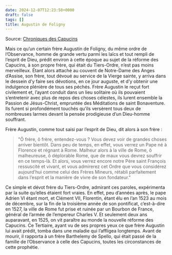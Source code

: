 ```yaml
---
date: 2024-12-07T12:23:58+0000
draft: false
tags: []
title: Augustin de Foligny
---
```




Source: [Chroniques des Capucins](https://www.google.fr/books/edition/Les_annales_des_fr%C3%A8res_mineurs_capucins/uywyN7uqW0gC?hl=fr&gbpv=1&pg=PA41&printsec=frontcover)

Mais ce qu’un certain frère Augustin de Foligny, du même ordre de l’Observance, homme de grande vertu parmi les laïcs et tout rempli de l’esprit de Dieu, prédit environ à cette époque au sujet de la réforme des Capucins, à son propre frère, qui était du Tiers-Ordre, n’est pas moins merveilleux. Étant alors attaché au couvent de Notre-Dame des Anges d’Assise, son frère, tout dévoué au service de la Vierge sainte, y arriva dans le dessein d’y faire ses dévotions, en ce jour auguste, et d’y obtenir une indulgence plénière de tous ses péchés. Frère Augustin le reçut fort civilement et, l’ayant conduit dans un lieu solitaire où ils pouvaient s’entretenir avec plus de repos des choses célestes, ils lurent ensemble la Passion de Jésus-Christ, empruntée des Méditations de saint Bonaventure. Ils furent si profondément touchés qu’ils versèrent tous deux de nombreuses larmes devant la pensée prodigieuse d’un Dieu-homme souffrant.

Frère Augustin, comme tout saisi par l’esprit de Dieu, dit alors à son frère : 

> "Ô frère, ô frère, entendez-vous ? Vous devez voir de grandes choses arriver bientôt. Dans peu de temps, en effet, vous verrez un Pape né à Florence et régnant à Rome. Malheur alors à la ville de Rome, ô malheureuse, ô déplorable Rome, que de maux vous devrez souffrir en ce temps-là. Et alors, vous verrez encore notre Père saint François ressuscité et vivant, et vous admirerez cet Ordre que vous considérez aujourd’hui comme celui des Frères Mineurs, rétabli parfaitement dans l’esprit et la manière de vivre de son fondateur."

Ce simple et dévot frère du Tiers-Ordre, admirant ces paroles, expérimenta par la suite qu’elles étaient fort vraies. En effet, peu d’années après, le pape Adrien VI étant mort, et Clément VII, Florentin, étant élu en l’an 1523 au mois de décembre, sur la fin de la troisième année de son pontificat, c’est-à-dire en 1527, la ville de Rome fut prise et ruinée par un Bourbon de France, général de l’armée de l’empereur Charles V. Et seulement deux ans auparavant, en 1525, on vit paraître au monde la nouvelle réforme des Capucins. Ce Tertiaire, ayant vu de ses propres yeux ce que frère Augustin lui avait prédit, tomba dans une maladie qui l’affligea longtemps. Avant de mourir, il rapporta à un frère Barthelemy de Spello, qui était passé de la famille de l’Observance à celle des Capucins, toutes les circonstances de cette prophétie.

